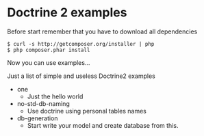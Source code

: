 # Doctrine 2 examples

Before start remember that you have to download all dependencies

```shell
$ curl -s http://getcomposer.org/installer | php
$ php composer.phar install
```

Now you can use examples...

Just a list of simple and useless Doctrine2 examples

 * one
   * Just the hello world
 * no-std-db-naming
   * Use doctrine using personal tables names
 * db-generation
   * Start write your model and create database from this.

